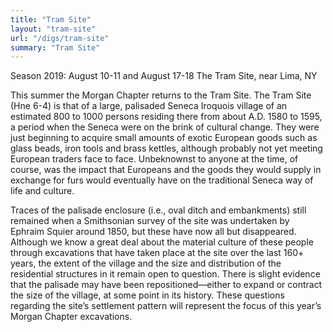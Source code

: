 ```yaml
---
title: "Tram Site"
layout: "tram-site"
url: "/digs/tram-site"
summary: "Tram Site"
---
```


 Season 2019: August 10-11 and August 17-18
The Tram Site, near Lima, NY

This summer the Morgan Chapter returns to the Tram Site. The Tram Site (Hne 6-4) is that of a large, palisaded Seneca Iroquois village of an estimated 800 to 1000 persons residing there from about A.D. 1580 to 1595, a period when the Seneca were on the brink of cultural change. They were just beginning to acquire small amounts of exotic European goods such as glass beads, iron tools and brass kettles, although probably not yet meeting European traders face to face. Unbeknownst to anyone at the time, of course, was the impact that Europeans and the goods they would supply in exchange for furs would eventually have on the traditional Seneca way of life and culture.

Traces of the palisade enclosure (i.e., oval ditch and embankments) still remained when a Smithsonian survey of the site was undertaken by Ephraim Squier around 1850, but these have now all but disappeared. Although we know a great deal about the material culture of these people through excavations that have taken place at the site over the last 160+ years, the extent of the village and the size and distribution of the residential structures in it remain open to question. There is slight evidence that the palisade may have been repositioned—either to expand or contract the size of the village, at some point in its history. These questions regarding the site’s settlement pattern will represent the focus of this year’s Morgan Chapter excavations.